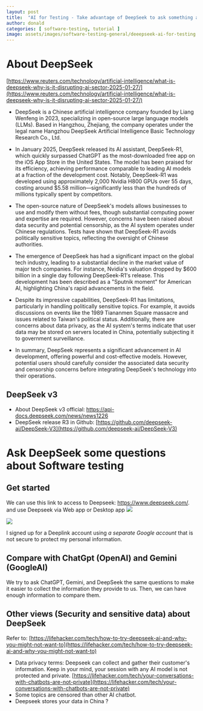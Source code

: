 ```yaml
---
layout: post
title:  "AI for Testing - Take advantage of DeepSeek to ask something about Testing"
author: donald
categories: [ software-testing, tutorial ]
image: assets/images/software-testing-general/deeepseek-ai-for-testing.png
---
```


# About DeepSeek
[https://www.reuters.com/technology/artificial-intelligence/what-is-deepseek-why-is-it-disrupting-ai-sector-2025-01-27/](https://www.reuters.com/technology/artificial-intelligence/what-is-deepseek-why-is-it-disrupting-ai-sector-2025-01-27/)
- DeepSeek is a Chinese artificial intelligence company founded by Liang Wenfeng in 2023, specializing in open-source large language models (LLMs). Based in Hangzhou, Zhejiang, the company operates under the legal name Hangzhou DeepSeek Artificial Intelligence Basic Technology Research Co., Ltd.

- In January 2025, DeepSeek released its AI assistant, DeepSeek-R1, which quickly surpassed ChatGPT as the most-downloaded free app on the iOS App Store in the United States. The model has been praised for its efficiency, achieving performance comparable to leading AI models at a fraction of the development cost. Notably, DeepSeek-R1 was developed using approximately 2,000 Nvidia H800 GPUs over 55 days, costing around $5.58 million—significantly less than the hundreds of millions typically spent by competitors.

- The open-source nature of DeepSeek's models allows businesses to use and modify them without fees, though substantial computing power and expertise are required. However, concerns have been raised about data security and potential censorship, as the AI system operates under Chinese regulations. Tests have shown that DeepSeek-R1 avoids politically sensitive topics, reflecting the oversight of Chinese authorities.

- The emergence of DeepSeek has had a significant impact on the global tech industry, leading to a substantial decline in the market value of major tech companies. For instance, Nvidia's valuation dropped by $600 billion in a single day following DeepSeek-R1's release. This development has been described as a "Sputnik moment" for American AI, highlighting China's rapid advancements in the field.

- Despite its impressive capabilities, DeepSeek-R1 has limitations, particularly in handling politically sensitive topics. For example, it avoids discussions on events like the 1989 Tiananmen Square massacre and issues related to Taiwan's political status. Additionally, there are concerns about data privacy, as the AI system's terms indicate that user data may be stored on servers located in China, potentially subjecting it to government surveillance.

- In summary, DeepSeek represents a significant advancement in AI development, offering powerful and cost-effective models. However, potential users should carefully consider the associated data security and censorship concerns before integrating DeepSeek's technology into their operations.

## DeepSeek v3
- About DeepSeek v3 official: https://api-docs.deepseek.com/news/news1226
- DeepSeek release R3 in Github: [https://github.com/deepseek-ai/DeepSeek-V3](https://github.com/deepseek-ai/DeepSeek-V3)

# Ask DeepSeek some questions about Software testing

## Get started
We can use this link to access to Deepseek: https://www.deepseek.com/. and use Deepseek via Web app or Desktop app
![](https://lifehacker.com/imagery/articles/01JJPV8GYX4DGR2M4M98BFPJ3W/hero-image.fill.size_1248x702.v1738089206.jpg)

![](https://dp-cdn-deepseek.obs.cn-east-3.myhuaweicloud.com/api-docs/ds_v3_tps_en.gif)

I signed up for a Deeplink account using _a separate Google account_ that is not secure to protect my personal information.   


## Compare with ChatGpt (OpenAI) and Gemini (GoogleAI)
We try to ask ChatGPT, Gemini, and DeepSeek the same questions to make it easier to collect the information they provide to us. Then, we can have enough information to compare them.


## Other views (Security and sensitive data) about DeepSeek
Refer to: [https://lifehacker.com/tech/how-to-try-deepseek-ai-and-why-you-might-not-want-to](https://lifehacker.com/tech/how-to-try-deepseek-ai-and-why-you-might-not-want-to)
- Data privacy terms: [](https://chat.deepseek.com/downloads/DeepSeek%20Privacy%20Policy.html)
Deepseek can collect and gather their customer's information.
Keep in your mind, your session with any AI model is not protected and private.
[https://lifehacker.com/tech/your-conversations-with-chatbots-are-not-private](https://lifehacker.com/tech/your-conversations-with-chatbots-are-not-private) 
- Some topics are censored than other AI chatbot.
- Deepseek stores your data in China ?

